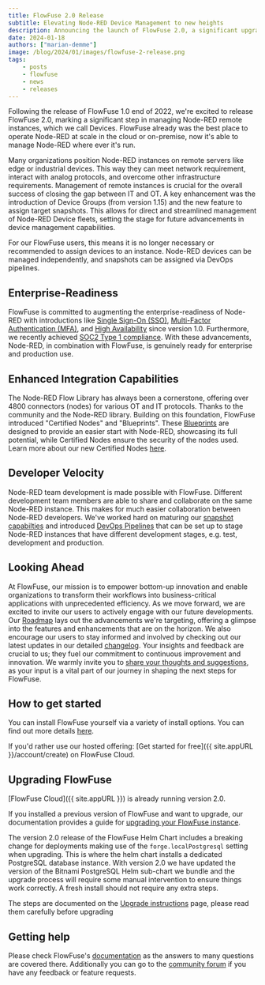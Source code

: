 ```yaml
---
title: FlowFuse 2.0 Release
subtitle: Elevating Node-RED Device Management to new heights
description: Announcing the launch of FlowFuse 2.0, a significant upgrade in managing Node-RED remote instances.
date: 2024-01-18
authors: ["marian-demme"]
image: /blog/2024/01/images/flowfuse-2-release.png
tags:
    - posts
    - flowfuse
    - news
    - releases
---
```


Following the release of FlowFuse 1.0 end of 2022, we're excited to release FlowFuse 2.0, marking a significant step in managing Node-RED remote instances, which we call Devices. FlowFuse already was the best place to operate Node-RED at scale in the cloud or on-premise, now it's able to manage Node-RED where ever it's run.
 
<!--more-->


Many organizations position Node-RED instances on remote servers like edge or industrial devices. This way they can meet network requirement, interact with analog protocols, and overcome other infrastructure requirements. Management of remote instances is crucial for the overall success of closing the gap between IT and OT. A key enhancement was the introduction of Device Groups (from version 1.15) and the new feature to assign target snapshots. This allows for direct and streamlined management of Node-RED Device fleets, setting the stage for future advancements in device management capabilities.

For our FlowFuse users, this means it is no longer necessary or recommended to assign devices to an instance. Node-RED devices can be managed independently, and snapshots can be assigned via DevOps pipelines.

## Enterprise-Readiness

FlowFuse is committed to augmenting the enterprise-readiness of Node-RED with introductions like [Single Sign-On (SSO)](/docs/admin/sso/), [Multi-Factor Authentication (MFA)](/docs/user/user-settings/#two-factor-authentication), and [High Availability](/docs/user/high-availability/) since version 1.0. Furthermore, we recently achieved [SOC2 Type 1 compliance](/blog/2024/01/soc2/). With these advancements, Node-RED, in combination with FlowFuse, is genuinely ready for enterprise and production use.

## Enhanced Integration Capabilities

The Node-RED Flow Library has always been a cornerstone, offering over 4800 connectors (nodes) for various OT and IT protocols. Thanks to the community and the Node-RED library. Building on this foundation, FlowFuse introduced "Certified Nodes" and "Blueprints". These [Blueprints](/blog/2023/10/blueprints/) are designed to provide an easier start with Node-RED, showcasing its full potential, while Certified Nodes ensure the security of the nodes used. Learn more about our new Certified Nodes [here](/blog/2023/10/certified-nodes/).

## Developer Velocity

Node-RED team development is made possible with FlowFuse. Different development team members are able to share and collaborate on the same Node-RED instance. This makes for much easier collaboration between Node-RED developers. We've worked hard on maturing our [snapshot capabilties](/docs/user/snapshots/) and introduced [DevOps Pipelines](/docs/user/devops-pipelines/) that can be set up to stage Node-RED instances that have different development stages, e.g. test, development and production.

## Looking Ahead

At FlowFuse, our mission is to empower bottom-up innovation and enable organizations to transform their workflows into business-critical applications with unprecedented efficiency. As we move forward, we are excited to invite our users to actively engage with our future developments. Our [Roadmap](/changelog/) lays out the advancements we're targeting, offering a glimpse into the features and enhancements that are on the horizon. We also encourage our users to stay informed and involved by checking out our latest updates in our detailed [changelog](/changelog/). Your insights and feedback are crucial to us; they fuel our commitment to continuous improvement and innovation. We warmly invite you to [share your thoughts and suggestions](/contact-us/), as your input is a vital part of our journey in shaping the next steps for FlowFuse.

## How to get started

You can install FlowFuse yourself via a variety of install options. You can find out more details [here](/docs/install/introduction/).

If you'd rather use our hosted offering: [Get started for free]({{ site.appURL }}/account/create) on FlowFuse Cloud.

## Upgrading FlowFuse

[FlowFuse Cloud]({{ site.appURL }}) is already running version 2.0.

If you installed a previous version of FlowFuse and want to upgrade, our documentation provides a
guide for [upgrading your FlowFuse instance](/docs/upgrade/).

The version 2.0 release of the FlowFuse Helm Chart includes a breaking change for deployments making use of the `forge.localPostgresql` setting when upgrading. This is where the helm chart installs a dedicated PostgreSQL database instance.
With version 2.0 we have updated the version of the Bitnami PostgreSQL Helm sub-chart we bundle and the upgrade process will require some manual intervention to ensure things work correctly. A fresh install should not require any extra steps.

The steps are documented on the [Upgrade instructions](/docs/install/kubernetes/#upgrade) page, please read them carefully before upgrading

## Getting help

Please check FlowFuse's [documentation](/docs/) as the answers to many questions are covered there. Additionally you can go to the [community forum](https://discourse.nodered.org/c/vendors/flowfuse/24) if you have
any feedback or feature requests.